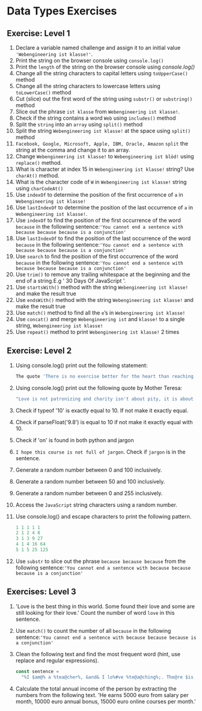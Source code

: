 # Data Types Exercises

## Exercise: Level 1

1. Declare a variable named challenge and assign it to an initial value `'Webengineering ist klasse!'`.
2. Print the string on the browser console using `console.log()`
3. Print the `length` of the string on the browser console using _console.log()_
4. Change all the string characters to capital letters using `toUpperCase()` method
5. Change all the string characters to lowercase letters using `toLowerCase()` method
6. Cut (slice) out the first word of the string using `substr()` or `substring()` method
7. Slice out the phrase `ist klasse` from `Webengineering ist klasse!`.
8. Check if the string contains a word `Web` using `includes()` method
9. Split the `string` into an `array` using `split()` method
10. Split the string `Webengineering ist klasse!` at the space using `split()` method
11. `Facebook, Google, Microsoft, Apple, IBM, Oracle, Amazon` `split` the string at the comma and change it to an array.
12. Change `Webengineering ist klasse!` to `Webengineering ist blöd!` using `replace()` method.
13. What is character at index 15 in `Webengineering ist klasse!` string? Use `charAt()` method.
14. What is the character code of `W` in `Webengineering ist klasse!` string using `charCodeAt()`
15. Use `indexOf` to determine the position of the first occurrence of `a` in `Webengineering ist klasse!`
16. Use `lastIndexOf` to determine the position of the last occurrence of `a` in `Webengineering ist klasse!`.
17. Use `indexOf` to find the position of the first occurrence of the word `because` in the following sentence:`'You cannot end a sentence with because because because is a conjunction'`
18. Use `lastIndexOf` to find the position of the last occurrence of the word `because` in the following sentence:`'You cannot end a sentence with because because because is a conjunction'`
19. Use `search` to find the position of the first occurrence of the word `because` in the following sentence:`'You cannot end a sentence with because because because is a conjunction'`
20. Use `trim()` to remove any trailing whitespace at the beginning and the end of a string.E.g ' 30 Days Of JavaScript '.
21. Use `startsWith()` method with the string `Webengineering ist klasse!` and make the result true
22. Use `endsWith()` method with the string `Webengineering ist klasse!` and make the result true
23. Use `match()` method to find all the `e`’s in `Webengineering ist klasse!`
24. Use `concat()` and merge `Webengineering ist` and `klasse!` to a single string, `Webengineering ist klasse!`
25. Use `repeat()` method to print `Webengineering ist klasse!` 2 times

## Exercise: Level 2

1. Using console.log() print out the following statement:

   ```sh
   The quote 'There is no exercise better for the heart than reaching down and lifting people up.' by John Holmes teaches us to help one another.
   ```

2. Using console.log() print out the following quote by Mother Teresa:

   ```sh
   "Love is not patronizing and charity isn't about pity, it is about love. Charity and love are the same -- with charity you give love, so don't just give money but reach out your hand instead."
   ```

3. Check if typeof '10' is exactly equal to 10. If not make it exactly equal.
4. Check if parseFloat('9.8') is equal to 10 if not make it exactly equal with 10.
5. Check if 'on' is found in both python and jargon
6. `I hope this course is not full of jargon`. Check if `jargon` is in the sentence.
7. Generate a random number between 0 and 100 inclusively.
8. Generate a random number between 50 and 100 inclusively.
9. Generate a random number between 0 and 255 inclusively.
10. Access the `JavaScript` string characters using a random number.
11. Use console.log() and escape characters to print the following pattern.

    ```js
    1 1 1 1 1
    2 1 2 4 8
    3 1 3 9 27
    4 1 4 16 64
    5 1 5 25 125
    ```

12. Use `substr` to slice out the phrase `because because because` from the following sentence:`'You cannot end a sentence with because because because is a conjunction'`

## Exercises: Level 3

1. 'Love is the best thing in this world. Some found their love and some are still looking for their love.' Count the number of word `love` in this sentence.
2. Use `match()` to count the number of all `because` in the following sentence:`'You cannot end a sentence with because because because is a conjunction'`
3. Clean the following text and find the most frequent word (hint, use replace and regular expressions).

   ```js
   const sentence =
     "%I $am@% a %tea@cher%, &and& I lo%#ve %te@a@ching%;. The@re $is no@th@ing; &as& mo@re rewarding as educa@ting &and& @emp%o@weri@ng peo@ple. ;I found tea@ching m%o@re interesting tha@n any ot#her %jo@bs. %Do@es thi%s mo@tiv#ate yo@u to be a tea@cher!? %Th#is 30#Days&OfJavaScript &is al@so $the $resu@lt of &love& of tea&ching";
   ```

4. Calculate the total annual income of the person by extracting the numbers from the following text. 'He earns 5000 euro from salary per month, 10000 euro annual bonus, 15000 euro online courses per month.'
